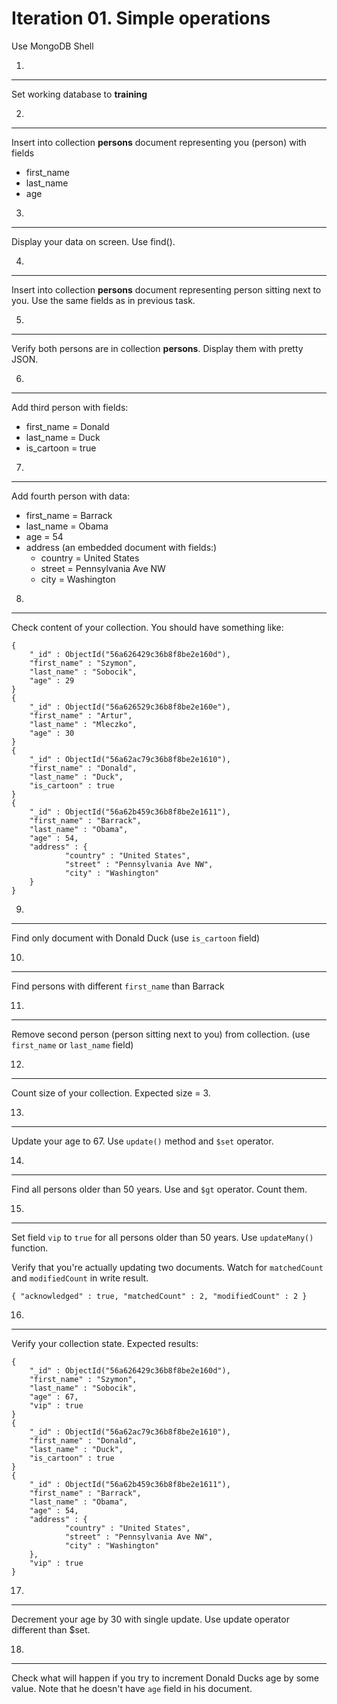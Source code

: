 Iteration 01. Simple operations
==========================
Use MongoDB Shell

01.
---
Set working database to **training**

02.
---
Insert into collection **persons** document representing you (person) with fields
- first_name
- last_name
- age

03.
---
Display your data on screen. Use find().

04.
---
Insert into collection **persons** document representing person sitting next to you.
Use the same fields as in previous task. 

05.
---
Verify both persons are in collection **persons**. Display them with pretty JSON.

06.
---
Add third person with fields:
- first_name = Donald
- last_name = Duck
- is_cartoon = true  

07.
---
Add fourth person with data:
- first_name = Barrack
- last_name = Obama
- age = 54
- address (an embedded document with fields:)
  - country = United States
  - street = Pennsylvania Ave NW
  - city = Washington

08.
---
Check content of your collection.
You should have something like:
```
{
    "_id" : ObjectId("56a626429c36b8f8be2e160d"),
    "first_name" : "Szymon",
    "last_name" : "Sobocik",
    "age" : 29
}
{
    "_id" : ObjectId("56a626529c36b8f8be2e160e"),
    "first_name" : "Artur",
    "last_name" : "Mleczko",
    "age" : 30
}
{
    "_id" : ObjectId("56a62ac79c36b8f8be2e1610"),
    "first_name" : "Donald",
    "last_name" : "Duck",
    "is_cartoon" : true
}
{
    "_id" : ObjectId("56a62b459c36b8f8be2e1611"),
    "first_name" : "Barrack",
    "last_name" : "Obama",
    "age" : 54,
    "address" : {
            "country" : "United States",
            "street" : "Pennsylvania Ave NW",
            "city" : "Washington"
    }
}
```

09.
---
Find only document with Donald Duck (use `is_cartoon` field)

10.
---
Find persons with different `first_name` than Barrack

11.
---
Remove second person (person sitting next to you) from collection. (use `first_name` or `last_name` field)

12.
---
Count size of your collection.
Expected size = 3.

13.
---
Update your age to 67. Use `update()` method and `$set` operator.

14.
---
Find all persons older than 50 years. Use and `$gt` operator.
Count them.

15.
---
Set field `vip` to `true` for all persons older than 50 years. Use `updateMany()` function.

Verify that you're actually updating two documents. Watch for `matchedCount` and `modifiedCount` in write result.
```
{ "acknowledged" : true, "matchedCount" : 2, "modifiedCount" : 2 }
```

16.
---
Verify your collection state.
Expected results:
```
{
    "_id" : ObjectId("56a626429c36b8f8be2e160d"),
    "first_name" : "Szymon",
    "last_name" : "Sobocik",
    "age" : 67,
    "vip" : true
}
{
    "_id" : ObjectId("56a62ac79c36b8f8be2e1610"),
    "first_name" : "Donald",
    "last_name" : "Duck",
    "is_cartoon" : true
}
{
    "_id" : ObjectId("56a62b459c36b8f8be2e1611"),
    "first_name" : "Barrack",
    "last_name" : "Obama",
    "age" : 54,
    "address" : {
            "country" : "United States",
            "street" : "Pennsylvania Ave NW",
            "city" : "Washington"
    },
    "vip" : true
}
```

17.
---
Decrement your age by 30 with single update. Use update operator different than $set.

18.
---
Check what will happen if you try to increment Donald Ducks age by some value.
Note that he doesn't have `age` field in his document.
